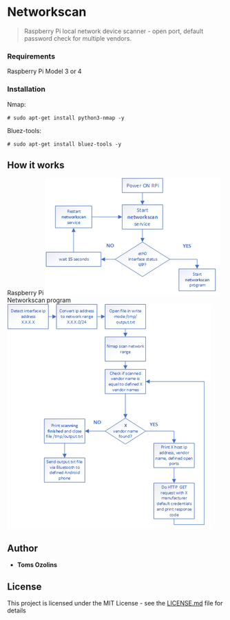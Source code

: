 # Networkscan
> Raspberry Pi local network device scanner - open port, default password check for multiple vendors.
### Requirements
Raspberry Pi Model 3 or 4
### Installation
Nmap:
```
# sudo apt-get install python3-nmap -y
```
Bluez-tools:
```
# sudo apt-get install bluez-tools -y
```
## How it works
Raspberry Pi
![Process flow diagram](process_flow_diagram.png)
Networkscan program
![Program flow diagram](program_flow_diagram.png)

## Author
* **Toms Ozolins**

## License
This project is licensed under the MIT License - see the [LICENSE.md](LICENSE.md) file for details